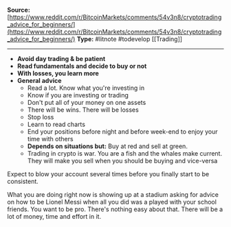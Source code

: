 **Source:**[https://www.reddit.com/r/BitcoinMarkets/comments/54v3n8/cryptotrading_advice_for_beginners/](https://www.reddit.com/r/BitcoinMarkets/comments/54v3n8/cryptotrading_advice_for_beginners/)
**Type:** #litnote #todevelop [[Trading]]

----
- **Avoid day trading & be patient**
- **Read fundamentals and decide to buy or not**
- **With losses, you learn more**
- **General advice**
	- Read a lot. Know what you're investing in
	- Know if you are investing or trading
	- Don't put all of your money on one assets
	- There will be wins. There will be losses
	- Stop loss
	- Learn to read charts
	- End your positions before night and before week-end to enjoy your time with others
	- **Depends on situations but:** Buy at red and sell at green. 
	- Trading in crypto is war. You are a fish and the whales make current. They will make you sell when you should be buying and vice-versa


Expect to blow your account several times before you finally start to be consistent. 

What you are doing right now is showing up at a stadium asking for advice on how to be Lionel Messi when all you did was a played with your school friends. You want to be pro. There's nothing easy about that. There will be a lot of money, time and effort in it.